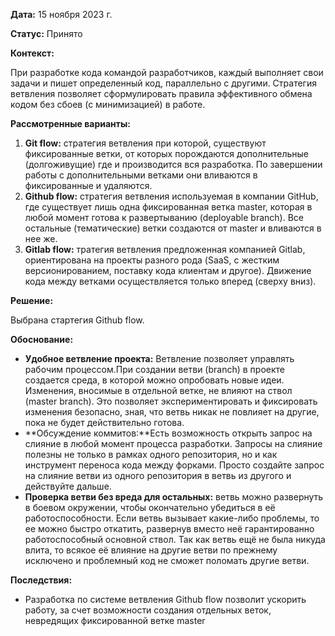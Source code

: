 **Дата:** 15 ноября 2023 г.

**Статус:** Принято

**Контекст:**

При разработке кода командой разработчиков, каждый выполняет свои задачи и пишет определенный код, параллельно с другими. Стратегия ветвления позволяет сформулировать правила эффективного обмена кодом без сбоев (с минимизацией) в работе.

**Рассмотренные варианты:**

1. **Git flow:** стратегия ветвления при которой, существуют фиксированные ветки, от которых порождаются дополнительные (долгоживущие) где и производится вся разработка. По завершении работы с дополнительными ветками они вливаются в фиксированные и удаляются.
2. **Github flow:** стратегия ветвления используемая в компании GitHub, где существует лишь одна фиксированная ветка master, которая в любой момент готова к развертыванию (deployable branch). Все остальные (тематические) ветки создаются от master и вливаются в нее же.
3. **Gitlab flow:** тратегия ветвления предложенная компанией Gitlab, ориентирована на проекты разного рода (SaaS, с жестким версионированием, поставку кода клиентам и другое). Движение кода между ветками осуществляется только вперед (сверху вниз).

**Решение:**

Выбрана  стартегия Github flow.

**Обоснование:**

- **Удобное ветвление проекта:**   Ветвление позволяет управлять рабочим процессом.При создании ветви (branch) в проекте создается среда, в которой можно опробовать новые идеи. Изменения, вносимые в отдельной ветке, не влияют на ствол (master branch). Это позволяет экспериментировать и фиксировать изменения безопасно, зная, что ветвь никак не повлияет на другие, пока не будет действительно готова.
- **Обсуждение коммитов:**Есть возможность открыть запрос на слияние в любой момент процесса разработки. Запросы на слияние полезны не только в рамках одного репозитория, но и как инструмент переноса кода между форками. Просто создайте запрос на слияние ветви из одного репозитория в ветвь из другого и действуйте дальше.
- **Проверка ветви без вреда для остальных:** ветвь можно развернуть в боевом окружении, чтобы окончательно убедиться в её работоспособности. Если ветвь вызывает какие-либо проблемы, то ее можно быстро откатить, развернув вместо неё гарантированно работоспособный основной ствол. Так как ветвь ещё не была никуда влита, то всякое её влияние на другие ветви по прежнему исключено и проблемный код не сможет поломать другие ветви.

**Последствия:**

- Разработка по системе ветвления Github flow позволит ускорить работу, за счет возможности создания отдельных веток, невредящих  фиксированной ветке master